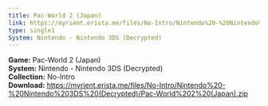 ```yaml
---
title: Pac-World 2 (Japan)
link: https://myrient.erista.me/files/No-Intro/Nintendo%20-%20Nintendo%203DS%20(Decrypted)/Pac-World%202%20(Japan).zip
type: single1
System: Nintendo - Nintendo 3DS (Decrypted)
---
```

<b>Game:</b> Pac-World 2 (Japan)<br>
<b>System:</b> Nintendo - Nintendo 3DS (Decrypted)<br>
<b>Collection:</b> No-Intro<br>
<b>Download:</b> https://myrient.erista.me/files/No-Intro/Nintendo%20-%20Nintendo%203DS%20(Decrypted)/Pac-World%202%20(Japan).zip